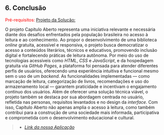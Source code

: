 ## 6. Conclusão

<span style="color:red">Pré-requisitos: <a href="6-Interface-Sistema.md"> Projeto da Solução:</a></span>

O projeto Capítulo Aberto representa uma iniciativa relevante e necessária diante dos
desafios enfrentados pela população brasileira no acesso à leitura e ao conhecimento.
Ao propor o desenvolvimento de uma biblioteca <em>online</em> gratuita, acessível e responsiva,
o projeto busca democratizar o acesso a conteúdos literários, técnicos e educativos,
promovendo inclusão digital e fortalecendo práticas de leitura autônoma.
Por meio do uso de tecnologias acessíveis como <em>HTML</em>, <em>CSS</em> e <em>JavaScript</em>, e da
hospedagem gratuita via <em>GitHub Pages</em>, a plataforma foi pensada para atender
diferentes perfis de usuários, oferecendo uma experiência intuitiva e funcional mesmo
sem o uso de um <em>backend</em>. As funcionalidades implementadas — como marcação de
leitura, categorização de livros, recomendações e uso do armazenamento local —
garantem praticidade e incentivam o engajamento contínuo dos usuários.
Além de oferecer uma solução técnica viável, o projeto também se destaca por sua
abordagem centrada no usuário, refletida nas personas, requisitos levantados e no
design da <em>interface</em>. Com isso, Capítulo Aberto não apenas amplia o acesso à leitura,
como também contribui para a construção de uma sociedade mais informada,
participativa e comprometida com o desenvolvimento educacional e cultural.

> - <a href="https://trabalho-tiaw-frontend.onrender.com"><em>Link da nossa Aplicação</em></a>